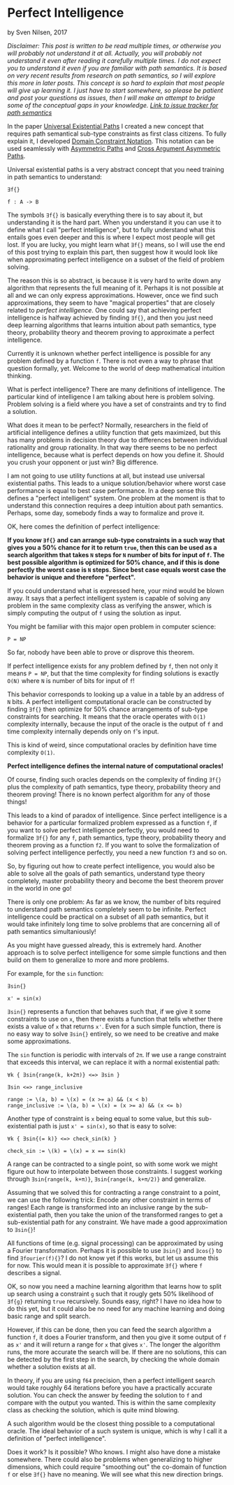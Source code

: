 # Perfect Intelligence
by Sven Nilsen, 2017

*Disclaimer: This post is written to be read multiple times, or otherwise you will probably not understand it at all.
Actually, you will probably not understand it even after reading it carefully multiple times.
I do not expect you to understand it even if you are familiar with path semantics.
It is based on very recent results from research on path semantics, so I will explore this more in later posts.
This concept is so hard to explain that most people will give up learning it.
I just have to start somewhere, so please be patient and post your questions as issues,
then I will make an attempt to bridge some of the conceptual gaps in your knowledge. [Link to issue tracker for path semantics](https://github.com/advancedresearch/path_semantics/issues)*

In the paper [Universal Existential Paths](https://github.com/advancedresearch/path_semantics/blob/master/papers-wip/universal-existential-paths.pdf)
I created a new concept that requires path semantical sub-type constraints as first class citizens.
To fully explain it, I developed [Domain Constraint Notation](https://github.com/advancedresearch/path_semantics/blob/master/papers-wip/domain-constraint-notation.pdf).
This notation can be used seamlessly with [Asymmetric Paths](https://github.com/advancedresearch/path_semantics/blob/master/papers-wip/algebraic-notation-for-asymmetric-paths.pdf)
and [Cross Argument Asymmetric Paths](https://github.com/advancedresearch/path_semantics/blob/master/papers-wip/cross-argument-asymmetric-path-notation.pdf).

Universal existential paths is a very abstract concept that you need training in path semantics to understand:

```
∃f{}

f : A -> B
```

The symbols `∃f{}` is basically everything there is to say about it, but understanding it is the hard part.
When you understand it you can use it to define what I call "perfect intelligence",
but to fully understand what this entails goes even deeper and this is where I expect most people will get lost.
If you are lucky, you might learn what `∃f{}` means, so I will use the end of this post trying to explain this part,
then suggest how it would look like when approximating perfect intelligence on a subset of the field of problem solving.

The reason this is so abstract, is because it is very hard to write down any algorithm that represents the full meaning of it.
Perhaps it is not possible at all and we can only express approximations.
However, once we find such approximations, they seem to have "magical properties" that are closely related to *perfect intelligence*.
One could say that achieving perfect intelligence is halfway achieved by finding `∃f{}`,
and then you just need deep learning algorithms that learns intuition about path semantics, type theory, probability theory and theorem proving
to approximate a perfect intelligence.

Currently it is unknown whether perfect intelligence is possible for any problem defined by a function `f`.
There is not even a way to phrase that question formally, yet.
Welcome to the world of deep mathematical intuition thinking.

What is perfect intelligence? There are many definitions of intelligence. 
The particular kind of intelligence I am talking about here is problem solving.
Problem solving is a field where you have a set of constraints and try to find a solution.

What does it mean to be perfect? Normally, researchers in the field of artificial intelligence
defines a utility function that gets maximized, but this has many problems in decision theory due to
differences between individual rationality and group rationality.
In that way there seems to be no perfect intelligence, because what is perfect depends on how you define it.
Should you crush your opponent or just win? Big difference.

I am not going to use utility functions at all, but instead use universal existential paths.
This leads to a unique solution/behavior where worst case performance is equal to best case performance.
In a deep sense this defines a "perfect intelligent" system.
One problem at the moment is that to understand this connection requires a deep intuition about path semantics.
Perhaps, some day, somebody finds a way to formalize and prove it.

OK, here comes the definition of perfect intelligence:

**If you know `∃f{}` and can arrange sub-type constraints in a such way that gives you a 50% chance
for it to return `true`, then this can be used as a search algorithm that takes `N` steps for `N` number of bits for input of `f`.
The best possible algorithm is optimized for 50% chance, and if this is done perfectly the worst case is `N` steps.
Since best case equals worst case the behavior is unique and therefore "perfect".**

If you could understand what is expressed here, your mind would be blown away. 
It says that a perfect intelligent system is capable of solving any problem in the same complexity class
as verifying the answer, which is simply computing the output of `f` using the solution as input.

You might be familiar with this major open problem in computer science:

```
P = NP
```

So far, nobody have been able to prove or disprove this theorem.

If perfect intelligence exists for any problem defined by `f`, then not only it means `P = NP`,
but that the time complexity for finding solutions is exactly `O(N)` where `N` is number of bits for input of `f`!

This behavior corresponds to looking up a value in a table by an address of `N` bits.
A perfect intelligent computational oracle can be constructed by finding `∃f{}`
then optimize for 50% chance arrangements of sub-type constraints for searching.
It means that the oracle operates with `O(1)` complexity internally,
because the input of the oracle is the output of `f` and time complexity internally depends only on `f`'s input.

This is kind of weird, since computational oracles by definition have time complexity `O(1)`.

**Perfect intelligence defines the internal nature of computational oracles!**

Of course, finding such oracles depends on the complexity of finding `∃f{}`
plus the complexity of path semantics, type theory, probability theory and theorem proving!
There is no known perfect algorithm for any of those things!

This leads to a kind of paradox of intelligence.
Since perfect intelligence is a behavior for a particular formalized problem expressed as a function `f`,
if you want to solve perfect intelligence perfectly, you would need to formalize `∃f{}` for any `f`,
path semantics, type theory, probability theory and theorem proving as a function `f2`.
If you want to solve the formalization of solving perfect intelligence perfectly,
you need a new function `f3` and so on.

So, by figuring out how to create perfect intelligence,
you would also be able to solve all the goals of path semantics, understand type theory completely,
master probability theory and become the best theorem prover in the world in one go!

There is only one problem: As far as we know, the number of bits required to understand path semantics completely
seem to be infinite. Perfect intelligence could be practical on a subset of all path semantics,
but it would take infinitely long time to solve problems that are concerning all of path semantics simultaniously!

As you might have guessed already, this is extremely hard.
Another approach is to solve perfect intelligence for some simple functions
and then build on them to generalize to more and more problems.

For example, for the `sin` function:

```
∃sin{}

x' = sin(x)
```

`∃sin{}` represents a function that behaves such that, if we give it some constraints to use on `x`,
then there exists a function that tells whether there exists a value of `x` that returns `x'`.
Even for a such simple function, there is no easy way to solve `∃sin{}` entirely,
so we need to be creative and make some approximations.

The `sin` function is periodic with intervals of `2π`.
If we use a range constraint that exceeds this interval, we can replace it with a normal existential path:

```
∀k { ∃sin{range(k, k+2π)} <=> ∃sin }

∃sin <=> range_inclusive

range := \(a, b) = \(x) = (x >= a) && (x < b)
range_inclusive := \(a, b) = \(x) = (x >= a) && (x <= b)
```

Another type of constraint is `x` being equal to some value,
but this sub-existential path is just `x' = sin(x)`, so that is easy to solve:

```
∀k { ∃sin{(= k)} <=> check_sin(k) }

check_sin := \(k) = \(x) = x == sin(k)
```

A range can be contracted to a single point,
so with some work we might figure out how to interpolate between those constraints.
I suggest working through `∃sin{range(k, k+π)}`, `∃sin{range(k, k+π/2)}` and generalize.

Assuming that we solved this for contracting a range constraint to a point,
we can use the following trick: Encode any other constraint in terms of ranges!
Each range is transformed into an inclusive range by the sub-existential path,
then you take the union of the transformed ranges to get a sub-existential path for any constraint.
We have made a good approximation to `∃sin{}`!

All functions of time (e.g. signal processing) can be approximated by using a Fourier transformation.
Perhaps it is possible to use `∃sin{}` and `∃cos{}` to find `∃fourier(f){}`?
I do not know yet if this works, but let us assume this for now.
This would mean it is possible to approximate `∃f{}` where `f` describes a signal.

OK, so now you need a machine learning algorithm that learns how to split up search using a constraint `g`
such that it rougly gets 50% likelihood of `∃f{g}` returning `true` recursively.
Sounds easy, right?
I have no idea how to do this yet, but it could also be no need for any machine learning and doing basic range and split search.

However, if this can be done, then you can feed the search algorithm a function `f`,
it does a Fourier transform, and then you give it some output of `f` as `x'` and it will return a range for `x` that gives `x'`.
The longer the algorithm runs, the more accurate the search will be.
If there are no solutions, this can be detected by the first step in the search,
by checking the whole domain whether a solution exists at all.

In theory, if you are using `f64` precision, then a perfect intelligent search would take roughly 64 iterations before you have a practically accurate solution.
You can check the answer by feeding the solution to `f` and compare with the output you wanted.
This is within the same complexity class as checking the solution, which is quite mind blowing.

A such algorithm would be the closest thing possible to a computational oracle.
The ideal behavior of a such system is unique, which is why I call it a definition of "perfect intelligence".

Does it work? Is it possible? Who knows. I might also have done a mistake somewhere.
There could also be problems when generalizing to higher dimensions,
which could require "smoothing out" the co-domain of function `f` or else `∃f{}` have no meaning.
We will see what this new direction brings.
